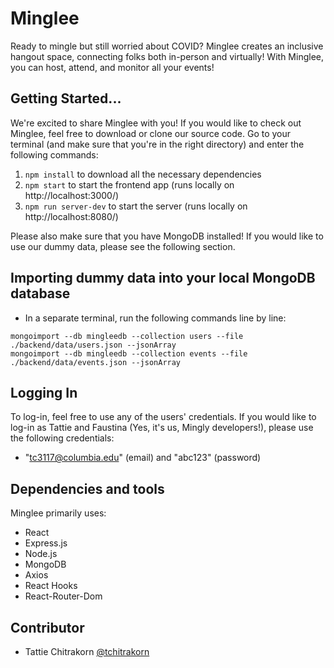 # Minglee
Ready to mingle but still worried about COVID? Minglee creates an inclusive hangout space, connecting folks both in-person and virtually! With Minglee, you can host, attend, and monitor all your events!

## Getting Started...
We're excited to share Minglee with you! If you would like to check out Minglee, feel free to download or clone our source code. Go to your terminal (and make sure that you're in the right directory) and enter the following commands:

1. `npm install` to download all the necessary dependencies
2. `npm start` to start the frontend app (runs locally on http://localhost:3000/)
3. `npm run server-dev` to start the server (runs locally on http://localhost:8080/)

Please also make sure that you have MongoDB installed! If you would like to use our dummy data, please see the following section.

## Importing dummy data into your local MongoDB database
* In a separate terminal, run the following commands line by line:
```
mongoimport --db mingleedb --collection users --file ./backend/data/users.json --jsonArray
mongoimport --db mingleedb --collection events --file ./backend/data/events.json --jsonArray
```

## Logging In
To log-in, feel free to use any of the users' credentials. If you would like to log-in as Tattie and Faustina (Yes, it's us, Mingly developers!), please use the following credentials:
- "tc3117@columbia.edu" (email) and "abc123" (password)

## Dependencies and tools
Minglee primarily uses:
* React
* Express.js
* Node.js
* MongoDB
* Axios
* React Hooks
* React-Router-Dom

## Contributor
* Tattie Chitrakorn <a href="https://github.com/tchitrakorn">@tchitrakorn</a>
